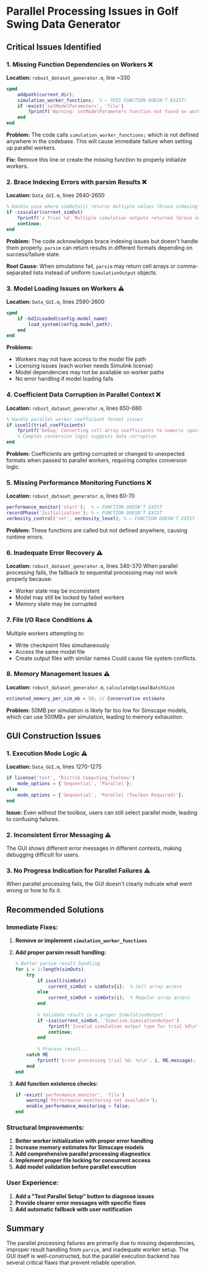 # Parallel Processing Issues in Golf Swing Data Generator

## Critical Issues Identified

### 1. **Missing Function Dependencies on Workers** ❌
**Location:** `robust_dataset_generator.m`, line ~330
```matlab
spmd
    addpath(current_dir);
    simulation_worker_functions;  % ← THIS FUNCTION DOESN'T EXIST!
    if ~exist('setModelParameters', 'file')
        fprintf('Warning: setModelParameters function not found on worker\n');
    end
end
```
**Problem:** The code calls `simulation_worker_functions;` which is not defined anywhere in the codebase. This will cause immediate failure when setting up parallel workers.

**Fix:** Remove this line or create the missing function to properly initialize workers.

### 2. **Brace Indexing Errors with parsim Results** ❌
**Location:** `Data_GUI.m`, lines 2640-2650
```matlab
% Handle case where simOuts(i) returns multiple values (brace indexing issue)
if ~isscalar(current_simOut)
    fprintf('✗ Trial %d: Multiple simulation outputs returned (brace indexing issue)\n', i);
    continue;
end
```
**Problem:** The code acknowledges brace indexing issues but doesn't handle them properly. `parsim` can return results in different formats depending on success/failure state.

**Root Cause:** When simulations fail, `parsim` may return cell arrays or comma-separated lists instead of uniform `SimulationOutput` objects.

### 3. **Model Loading Issues on Workers** ⚠️
**Location:** `Data_GUI.m`, lines 2590-2600
```matlab
spmd
    if ~bdIsLoaded(config.model_name)
        load_system(config.model_path);
    end
end
```
**Problems:**
- Workers may not have access to the model file path
- Licensing issues (each worker needs Simulink license)
- Model dependencies may not be available on worker paths
- No error handling if model loading fails

### 4. **Coefficient Data Corruption in Parallel Context** ❌
**Location:** `robust_dataset_generator.m`, lines 650-680
```matlab
% Handle parallel worker coefficient format issues
if iscell(trial_coefficients)
    fprintf('Debug: Converting cell array coefficients to numeric (parallel worker fix)\n');
    % Complex conversion logic suggests data corruption
end
```
**Problem:** Coefficients are getting corrupted or changed to unexpected formats when passed to parallel workers, requiring complex conversion logic.

### 5. **Missing Performance Monitoring Functions** ❌
**Location:** `robust_dataset_generator.m`, lines 60-70
```matlab
performance_monitor('start');  % ← FUNCTION DOESN'T EXIST
recordPhase('Initialization'); % ← FUNCTION DOESN'T EXIST
verbosity_control('set', verbosity_level); % ← FUNCTION DOESN'T EXIST
```
**Problem:** These functions are called but not defined anywhere, causing runtime errors.

### 6. **Inadequate Error Recovery** ⚠️
**Location:** `robust_dataset_generator.m`, lines 340-370
When parallel processing fails, the fallback to sequential processing may not work properly because:
- Worker state may be inconsistent
- Model may still be locked by failed workers
- Memory state may be corrupted

### 7. **File I/O Race Conditions** ⚠️
Multiple workers attempting to:
- Write checkpoint files simultaneously
- Access the same model file
- Create output files with similar names
Could cause file system conflicts.

### 8. **Memory Management Issues** ⚠️
**Location:** `robust_dataset_generator.m`, `calculateOptimalBatchSize`
```matlab
estimated_memory_per_sim_mb = 50; // Conservative estimate
```
**Problem:** 50MB per simulation is likely far too low for Simscape models, which can use 500MB+ per simulation, leading to memory exhaustion.

## GUI Construction Issues

### 1. **Execution Mode Logic** ⚠️
**Location:** `Data_GUI.m`, lines 1270-1275
```matlab
if license('test', 'Distrib_Computing_Toolbox')
    mode_options = {'Sequential', 'Parallel'};
else
    mode_options = {'Sequential', 'Parallel (Toolbox Required)'};
end
```
**Issue:** Even without the toolbox, users can still select parallel mode, leading to confusing failures.

### 2. **Inconsistent Error Messaging** ⚠️
The GUI shows different error messages in different contexts, making debugging difficult for users.

### 3. **No Progress Indication for Parallel Failures** ⚠️
When parallel processing fails, the GUI doesn't clearly indicate what went wrong or how to fix it.

## Recommended Solutions

### Immediate Fixes:
1. **Remove or implement `simulation_worker_functions`**
2. **Add proper parsim result handling:**
   ```matlab
   % Better parsim result handling
   for i = 1:length(simOuts)
       try
           if iscell(simOuts)
               current_simOut = simOuts{i};  % Cell array access
           else
               current_simOut = simOuts(i);  % Regular array access
           end
           
           % Validate result is a proper SimulationOutput
           if ~isa(current_simOut, 'Simulink.SimulationOutput')
               fprintf('Invalid simulation output type for trial %d\n', i);
               continue;
           end
           
           % Process result...
       catch ME
           fprintf('Error processing trial %d: %s\n', i, ME.message);
       end
   end
   ```

3. **Add function existence checks:**
   ```matlab
   if ~exist('performance_monitor', 'file')
       warning('Performance monitoring not available');
       enable_performance_monitoring = false;
   end
   ```

### Structural Improvements:
1. **Better worker initialization with proper error handling**
2. **Increase memory estimates for Simscape models**
3. **Add comprehensive parallel processing diagnostics**
4. **Implement proper file locking for concurrent access**
5. **Add model validation before parallel execution**

### User Experience:
1. **Add a "Test Parallel Setup" button to diagnose issues**
2. **Provide clearer error messages with specific fixes**
3. **Add automatic fallback with user notification**

## Summary
The parallel processing failures are primarily due to missing dependencies, improper result handling from `parsim`, and inadequate worker setup. The GUI itself is well-constructed, but the parallel execution backend has several critical flaws that prevent reliable operation.